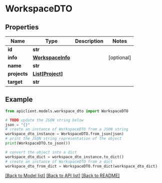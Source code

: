 # WorkspaceDTO


## Properties

Name | Type | Description | Notes
------------ | ------------- | ------------- | -------------
**id** | **str** |  | 
**info** | [**WorkspaceInfo**](WorkspaceInfo.md) |  | [optional] 
**name** | **str** |  | 
**projects** | [**List[Project]**](Project.md) |  | 
**target** | **str** |  | 

## Example

```python
from apiclient.models.workspace_dto import WorkspaceDTO

# TODO update the JSON string below
json = "{}"
# create an instance of WorkspaceDTO from a JSON string
workspace_dto_instance = WorkspaceDTO.from_json(json)
# print the JSON string representation of the object
print(WorkspaceDTO.to_json())

# convert the object into a dict
workspace_dto_dict = workspace_dto_instance.to_dict()
# create an instance of WorkspaceDTO from a dict
workspace_dto_from_dict = WorkspaceDTO.from_dict(workspace_dto_dict)
```
[[Back to Model list]](../README.md#documentation-for-models) [[Back to API list]](../README.md#documentation-for-api-endpoints) [[Back to README]](../README.md)


